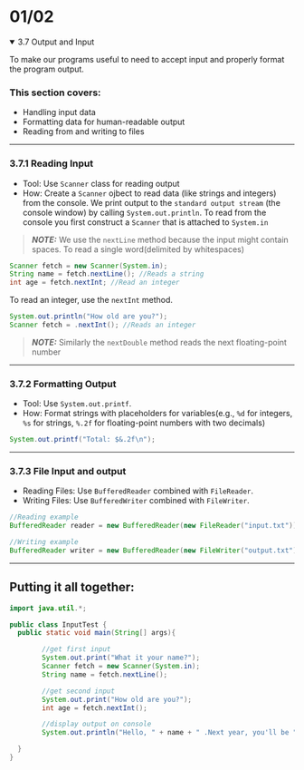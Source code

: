 # 01/02

<details open>
  <summary>3.7 Output and Input</summary>

  To make our programs useful to need to accept input and properly format the program output. 
   
### This section covers:
  - Handling input data
  - Formatting data for human-readable output
  - Reading from and writing to files

  

<hr>

### 3.7.1 Reading Input

 - Tool: Use `Scanner` class for reading output<br>
 - How: Create a `Scanner` ojbect to read data (like strings and integers) from the console. We print output to the `standard output stream` (the console window) by calling `System.out.println`. To read from the console you first construct a `Scanner` that is attached to `System.in`

 > **_NOTE:_**  We use the `nextLine` method because the input might contain spaces. To read a single word(delimited by whitespaces)



```java
Scanner fetch = new Scanner(System.in);
String name = fetch.nextLine(); //Reads a string
int age = fetch.nextInt; //Read an integer
```

To read an integer, use the `nextInt` method. 

```java
System.out.println("How old are you?");
Scanner fetch = .nextInt(); //Reads an integer
```

 > **_NOTE:_**  Similarly the `nextDouble` method reads the next floating-point number

<hr>

  ### 3.7.2 Formatting Output
- Tool: Use `System.out.printf`.<br>
- How: Format strings with placeholders for variables(e.g., `%d` for integers, `%s` for strings, `%.2f` for floating-point numbers with two decimals)

```java
System.out.printf("Total: $&.2f\n");
```

<hr>

  ### 3.7.3 File Input and output
- Reading Files: Use `BufferedReader` combined with `FileReader`.<br>
- Writing Files: Use `BufferedWriter` combined with `FileWriter`.

```java
//Reading example
BufferedReader reader = new BufferedReader(new FileReader("input.txt"));
```
```java
//Writing example
BufferedReader writer = new BufferedReader(new FileWriter("output.txt"));
```

<hr>

## Putting it all together:

```java
import java.util.*;

public class InputTest {
  public static void main(String[] args){

        //get first input
        System.out.print("What it your name?");
        Scanner fetch = new Scanner(System.in);
        String name = fetch.nextLine();

        //get second input
        System.out.print("How old are you?");
        int age = fetch.nextInt();

        //display output on console
        System.out.println("Hello, " + name + " .Next year, you'll be " + (age + 1));

  }
}
```

</details>